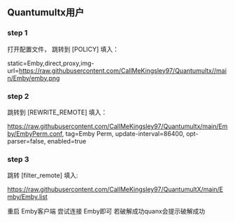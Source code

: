 ## Quantumultx用户

  ### step 1 
  打开配置文件， 跳转到 [POLICY] 填入： 
  
  static=Emby,direct,proxy,img-url=https://raw.githubusercontent.com/CallMeKingsley97/Quantumultx//main/Emby/emby.png
  
  ### step 2
  跳转到 [REWRITE_REMOTE] 填入：
  
  https://raw.githubusercontent.com/CallMeKingsley97/Quantumultx/main/Emby/EmbyPerm.conf, tag=Emby Perm, update-interval=86400, opt-parser=false, enabled=true
  
  
  ### step 3
  跳转 [filter_remote] 填入:
  
  https://raw.githubusercontent.com/CallMeKingsley97/QuantumultX/main/Emby/Emby.list
  
  重启 Emby客户端    尝试连接 Emby即可    若破解成功quanx会提示破解成功
  
  
  
  
